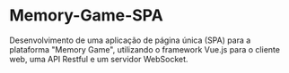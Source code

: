# Memory-Game-SPA
Desenvolvimento de uma aplicação de página única (SPA) para a plataforma "Memory Game", utilizando o framework Vue.js para o cliente web, uma API Restful e um servidor WebSocket.

